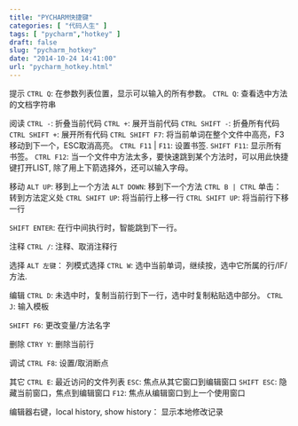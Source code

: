 ```yaml
---
title: "PYCHARM快捷键"
categories: [ "代码人生" ]
tags: [ "pycharm","hotkey" ]
draft: false
slug: "pycharm_hotkey"
date: "2014-10-24 14:41:00"
url: "pycharm_hotkey.html"
---
```


提示
`CTRL Q`: 在参数列表位置，显示可以输入的所有参数。
`CTRL Q`: 查看选中方法的文档字符串

阅读
`CTRL -`: 折叠当前代码
`CTRL +`: 展开当前代码
`CTRL SHIFT -`: 折叠所有代码
`CTRL SHIFT +`: 展开所有代码
`CTRL SHIFT F7`: 将当前单词在整个文件中高亮，F3移动到下一个，ESC取消高亮。
`CTRL F11` | `F11`: 设置书签.
`SHIFT F11`: 显示所有书签。
`CTRL F12`: 当一个文件中方法太多，要快速跳到某个方法时，可以用此快捷键打开LIST,
除了用上下箭选择外，还可以输入字母。

移动
`ALT UP`: 移到上一个方法
`ALT DOWN`: 移到下一个方法
`CTRL B | CTRL` 单击： 转到方法定义处
`CTRL SHIFT UP`: 将当前行上移一行
`CTRL SHIFT UP`: 将当前行下移一行

`SHIFT ENTER`: 在行中间执行时，智能跳到下一行。

注释
`CTRL /`: 注释、取消注释行

选择
`ALT 左键`： 列模式选择
`CTRL W`: 选中当前单词，继续按，选中它所属的行/IF/方法.

编辑
`CTRL D`: 未选中时，复制当前行到下一行，选中时复制粘贴选中部分。
`CTRL J`: 输入模板

`SHIFT F6`: 更改变量/方法名字

删除
`CTRY Y`: 删除当前行

调试
`CTRL F8`: 设置/取消断点

其它
`CTRL E`: 最近访问的文件列表
`ESC`: 焦点从其它窗口到编辑窗口
`SHIFT ESC`: 隐藏当前窗口，焦点到编辑窗口
`F12`: 焦点从编辑窗口到上一个使用窗口

编辑器右键，local history, show history： 显示本地修改记录